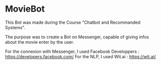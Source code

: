 # MovieBot

This Bot was made during the Course "Chatbot and Recommanded Systems".

The purpose was to create a Bot on Messenger, capable of giving infos about the movie enter by the user.

For the connexion with Messenger, I used Facebook Developpers : https://developers.facebook.com/
For the NLP, I used Wit.ai : https://wit.ai/
